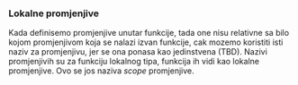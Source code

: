 
<a name="lokalne-promjenjive"/>

### Lokalne promjenjive

Kada definisemo promjenjive unutar funkcije, tada one nisu relativne sa bilo
kojom promjenjivom koja se nalazi izvan funkcije, cak mozemo koristiti isti
naziv za promjenjivu, jer se ona ponasa kao jedinstvena (TBD). Nazivi
promjenjivih su za funkciju lokalnog tipa, funkcija ih vidi kao lokalne
promjenjive. Ovo se jos naziva _scope_ promjenjive.

